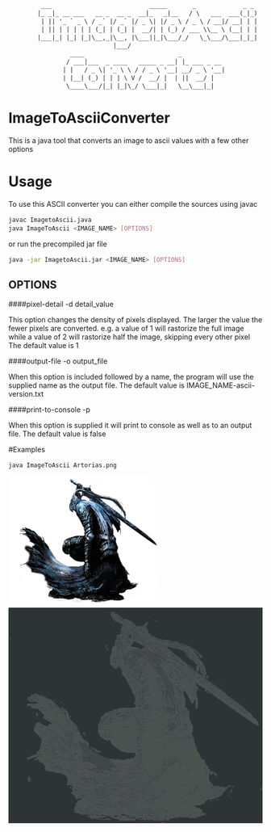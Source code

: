              ___                           _____       _             _ _
            |_ _|_ __ ___   __ _  __ _  __|_   _|__   / \   ___  ___(_|_)
             | || '_ ` _ \ / _` |/ _` |/ _ \| |/ _ \ / _ \ / __|/ __| | |
             | || | | | | | (_| | (_| |  __/| | (_) / ___ \\__ \ (__| | |
            |___|_| |_| |_|\__,_|\__, |\___||_|\___/_/   \_\___/\___|_|_|
                                 |___/
                     ____                          _
                    / ___|___  _ ____   _____ _ __| |_ ___ _ __
                   | |   / _ \| '_ \ \ / / _ \ '__| __/ _ \ '__|
                   | |__| (_) | | | \ V /  __/ |  | ||  __/ |
                    \____\___/|_| |_|\_/ \___|_|   \__\___|_|


# ImageToAsciiConverter
This is a java tool that converts an image to ascii values with a few other options

# Usage
To use this ASCII converter you can either compile the sources using javac
```bash
javac ImagetoAscii.java
java ImageToAscii <IMAGE_NAME> [OPTIONS]
```

or run the precompiled jar file
```bash
java -jar ImagetoAscii.jar <IMAGE_NAME> [OPTIONS]
```
## OPTIONS
####pixel-detail
	-d detail_value

This option changes the density of pixels displayed. The larger the value the fewer pixels are converted. e.g. a value of 1 will rastorize the full image while a value of 2 will rastorize half the image, skipping every other pixel The default value is 1

####output-file
	-o output_file

When this option is included followed by a name, the program will use the supplied name as the output file. The default value is IMAGE_NAME-ascii-version.txt

####print-to-console
	-p

When this option is supplied it will print to console as well as to an output file. The default value is false

#Examples

```
java ImageToAscii Artorias.png
```

![Image of Artorias](/Artorias.png) ![Artorias Ascii Version](/Artorias-ascii-version.png)